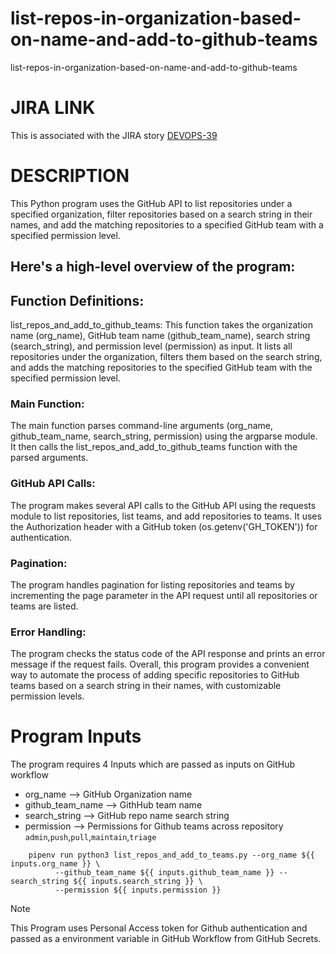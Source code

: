 # list-repos-in-organization-based-on-name-and-add-to-github-teams
list-repos-in-organization-based-on-name-and-add-to-github-teams

# JIRA LINK
This is associated with the JIRA story [DEVOPS-39](https://devwithkrishna.atlassian.net/browse/DEVOPS-39)

#  DESCRIPTION 

This Python program uses the GitHub API to list repositories under a specified organization, filter repositories based on a search string in their names, and add the matching repositories to a specified GitHub team with a specified permission level.

## Here's a high-level overview of the program:

## Function Definitions:

list_repos_and_add_to_github_teams: This function takes the organization name (org_name), GitHub team name (github_team_name), search string (search_string), and permission level (permission) as input. It lists all repositories under the organization, filters them based on the search string, and adds the matching repositories to the specified GitHub team with the specified permission level.

### Main Function:

The main function parses command-line arguments (org_name, github_team_name, search_string, permission) using the argparse module.
It then calls the list_repos_and_add_to_github_teams function with the parsed arguments.

### GitHub API Calls:

The program makes several API calls to the GitHub API using the requests module to list repositories, list teams, and add repositories to teams.
It uses the Authorization header with a GitHub token (os.getenv('GH_TOKEN')) for authentication.

### Pagination:

The program handles pagination for listing repositories and teams by incrementing the page parameter in the API request until all repositories or teams are listed.

### Error Handling:

The program checks the status code of the API response and prints an error message if the request fails.
Overall, this program provides a convenient way to automate the process of adding specific repositories to GitHub teams based on a search string in their names, with customizable permission levels.

# Program Inputs

The program requires 4 Inputs which are passed as inputs on GitHub workflow

* org_name --> GitHub Organization name
* github_team_name --> GithHub team name
* search_string --> GitHub repo name search string
* permission --> Permissions for Github teams across repository `admin`,`push`,`pull`,`maintain`,`triage`

```
    pipenv run python3 list_repos_and_add_to_teams.py --org_name ${{ inputs.org_name }} \
          --github_team_name ${{ inputs.github_team_name }} --search_string ${{ inputs.search_string }} \
          --permission ${{ inputs.permission }}
```

>[!NOTE]
> This Program uses Personal Access token for Github authentication and passed as a environment variable in
> GitHub Workflow from GitHub Secrets.